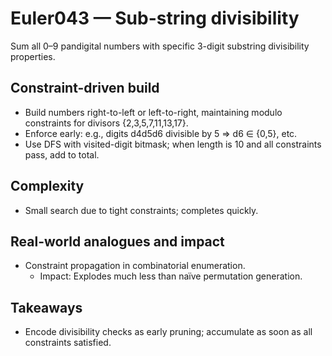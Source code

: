 # Euler043 — Sub-string divisibility

Sum all 0–9 pandigital numbers with specific 3-digit substring divisibility properties.

## Constraint-driven build

- Build numbers right-to-left or left-to-right, maintaining modulo constraints for divisors {2,3,5,7,11,13,17}.
- Enforce early: e.g., digits d4d5d6 divisible by 5 ⇒ d6 ∈ {0,5}, etc.
- Use DFS with visited-digit bitmask; when length is 10 and all constraints pass, add to total.

## Complexity
- Small search due to tight constraints; completes quickly.

## Real-world analogues and impact
- Constraint propagation in combinatorial enumeration.
  - Impact: Explodes much less than naïve permutation generation.

## Takeaways
- Encode divisibility checks as early pruning; accumulate as soon as all constraints satisfied.
